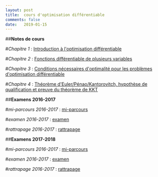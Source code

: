 ```yaml
---
layout: post
title:  cours d'optimisation différentiable
comments: false
date:   2019-01-15
---
```


##**Notes de cours**

#*Chapitre 1* : [Introduction à l'optimisation différentiable](/assets/intro_opti_diff.pdf)

#*Chapitre 2* : [Fonctions différentiable de plusieurs variables](/assets/fcts_plusieures_variables.pdf)

#*Chapitre 3* : [Conditions nécessaires d'optimalité pour les problèmes d'optimisation différentiable](/assets/CN_opti_diff.pdf)

#*Chapitre 4* : [Théorème d'Euler/Pénao/Kantorovitch, hypothèse de qualification et preuve du théorème de KKT](/assets/euler_kkt.pdf)


##**Examens 2016-2017**

#*mi-parcours 2016-2017*  : [mi-parcours](/assets/mi_parcours_2017_corrige.pdf)

#*examen 2016-2017*  : [examen](/assets/exam_2017_corrige.pdf)

#*rattrapage 2016-2017*  : [rattrapage](/assets/rattrapage_2017_corrige.pdf)


##**Examens 2017-2018**

#*mi-parcours 2016-2017*  : [mi-parcours](/assets/mi_parcours_2018_corrige.pdf)

#*examen 2016-2017*  : [examen](/assets/exam_2018.pdf)

#*rattrapage 2016-2017*  : [rattrapage](/assets/rattrapage_2018_corrige.pdf)